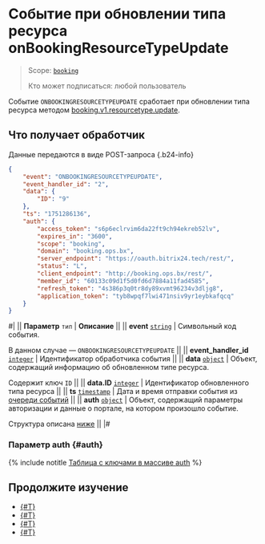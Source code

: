 # Событие при обновлении типа ресурса onBookingResourceTypeUpdate

> Scope: [`booking`](../../../../scopes/permissions.md)
>
> Кто может подписаться: любой пользователь

Событие `ONBOOKINGRESOURCETYPEUPDATE` сработает при обновлении типа ресурса методом [booking.v1.resourcetype.update](../booking-v1-resourcetype-update.md).

## Что получает обработчик

Данные передаются в виде POST-запроса {.b24-info}

```json
{
    "event": "ONBOOKINGRESOURCETYPEUPDATE",
    "event_handler_id": "2",
    "data": {
        "ID": "9"
    },
    "ts": "1751286136",
    "auth": {
        "access_token": "s6p6eclrvim6da22ft9ch94ekreb52lv",
        "expires_in": "3600",
        "scope": "booking",
        "domain": "booking.ops.bx",
        "server_endpoint": "https://oauth.bitrix24.tech/rest/",
        "status": "L",
        "client_endpoint": "http://booking.ops.bx/rest/",
        "member_id": "60133c09d1f5d0fd6d7884a11fad4585",
        "refresh_token": "4s386p3q0tr8dy89xvmt96234v3dljg8",
        "application_token": "tyb8wpqf7lwi471nsiv9yr1eybkafqcq"
    }
}
```

#|
|| **Параметр**
`тип` | **Описание** ||
|| **event**
[`string`](../../../../data-types.md) | Символьный код события.

В данном случае — `ONBOOKINGRESOURCETYPEUPDATE` ||
|| **event_handler_id**
[`integer`](../../../../data-types.md) | Идентификатор обработчика события ||
|| **data**
[`object`](../../../../data-types.md) | Объект, содержащий информацию об обновленном типе ресурса.

Содержит ключ `ID` ||
|| **data.ID**
[`integer`](../../../../data-types.md) | Идентификатор обновленного типа ресурса ||
|| **ts**
[`timestamp`](../../../../data-types.md) | Дата и время отправки события из [очереди событий](../../../../events/index.md) ||
|| **auth**
[`object`](../../../../data-types.md) | Объект, содержащий параметры авторизации и данные о портале, на котором произошло событие.

Структура описана [ниже](#auth) ||
|#

### Параметр auth {#auth}

{% include notitle [Таблица с ключами в массиве auth](../../../../../_includes/auth-params-in-events.md) %}

## Продолжите изучение

- [{#T}](../../../../events/index.md)
- [{#T}](../../../../events/event-bind.md)
- [{#T}](./on-booking-resource-type-add.md)
- [{#T}](./on-booking-resource-type-delete.md)
